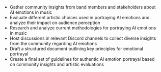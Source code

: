- Gather community insights from band members and stakeholders about AI emotions in music
- Evaluate different artistic choices used in portraying AI emotions and analyze their impact on audience perception
- Research and analyze current methodologies for portraying AI emotions in music
- Host discussions in relevant Discord channels to collect diverse insights from the community regarding AI emotions
- Draft a structured document outlining key principles for emotional portrayal
- Create a final set of guidelines for authentic AI emotion portrayal based on community insights and artistic evaluations